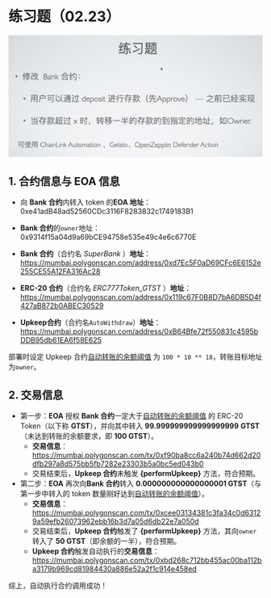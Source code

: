 # 练习题（02.23）

![IMG0_Task](./images/IMG0_Task.png)

## 1. 合约信息与 EOA 信息

- 向 **Bank 合约**内转入 token 的**EOA 地址**：0xe41adB48ad52560CDc3116F8283832c1749183B1

- **Bank 合约**的`owner`地址：0x9314f15a04d9a69bCE94758e535e49c4e6c6770E

- **Bank 合约**（合约名 *SuperBank* ）**地址**：https://mumbai.polygonscan.com/address/0xd7Ec5F0aD69CFc6E6152e255CE55A12FA316Ac28

- **ERC-20 合约**（合约名 *ERC777Token_GTST* ）**地址**：https://mumbai.polygonscan.com/address/0x119c67F0B8D7bA6DB5D4f427aB872b0ABEC30529

- **Upkeep合约**（合约名`AutoWithdraw`）**地址**：https://mumbai.polygonscan.com/address/0xB64Bfe72f550831c4595bDDB95db61EA6f58E625

部署时设定 Upkeep 合约<u>自动转账的余额阈值</u> 为 `100 * 10 ** 18`，转账目标地址为`owner`。

## 2. 交易信息

- 第一步：**EOA** 授权 **Bank 合约**一定大于<u>自动转账的余额阈值</u> 的 ERC-20 Token（以下称 **GTST**），并向其中转入 **99.999999999999999999** **GTST**（未达到转账的余额要求，即 **100 GTST**）。
  - **交易信息**：https://mumbai.polygonscan.com/tx/0xf90ba8cc6a240b74d662d20dfb297a8d575bb5fb7282e23303b5a0bc5ed043b0
  - 交易结束后，**Upkeep 合约**未触发 **{performUpkeep}** 方法，符合预期。
- 第二步：**EOA** 再次向**Bank 合约**转入 **0.000000000000000001 GTST**（与第一步中转入的 token 数量刚好达到<u>自动转账的余额阈值</u>）。
  - **交易信息**：https://mumbai.polygonscan.com/tx/0xcee03134381c3fa34c0d63129a59efb26073962ebb16b3d7a05d6db22e7a050d
  - 交易结束后，**Upkeep 合约**触发了 **{performUpkeep}** 方法，其向`owner`转入了 **50 GTST**（即余额的一半），符合预期。
  - **Upkeep 合约**触发自动执行的**交易信息**：https://mumbai.polygonscan.com/tx/0xbd268c712bb455ac00ba112ba3179b969cd81984430a886e52a2f1c914e458ed

综上，自动执行合约调用成功！
